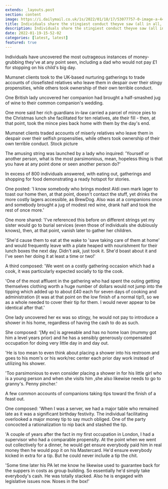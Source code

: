 ```yaml
---
extends: _layouts.post
section: content
image: https://i.dailymail.co.uk/1s/2022/01/18/17/53077757-0-image-a-44_1642525485431.jpg 
title: Individuals share the stingiest conduct theyve saw (all in all, would you say you are at fault for any?) 
description: Individuals share the stingiest conduct theyve saw (all in all, would you say you are at fault for any?) 
date: 2022-01-19-15-52-02 
categories: [latest, latest] 
featured: true 
--- 
```

Individuals have uncovered the most outrageous instances of money-grubbing they've at any point seen, including a dad who would not pay £1 for stopping on his child's big day.

Mumsnet clients took to the UK-based nurturing gatherings to trade accounts of closefisted relatives who leave them in despair over their stingy propensities, while others took ownership of their own terrible conduct.

One British lady uncovered her companion had brought a half-smashed jug of wine to their common companion's wedding.

One more said her rich guardians in-law carried a parcel of mince pies to the Christmas lunch she facilitated for ten relatives, ate their fill - then, at that point, took the mince pies back home with them by the day's end.

Mumsnet clients traded accounts of miserly relatives who leave them in despair over their selfish propensities, while others took ownership of their own terrible conduct. Stock picture

The amusing string was launched by a lady who inquired: 'Yourself or another person, what is the most parsimonious, mean, hopeless thing is that you have at any point done or seen another person do?'

In excess of 800 individuals answered, with eating out, gatherings and shopping for food demonstrating a ready hotspot for stories.

One posted: 'I know somebody who brings modest Aldi own mark lager to toast our home then, at that point, doesn't contact the stuff, yet drinks the more costly lagers accessible, as BrewDog. Also was at a companions once and somebody brought a jug of modest red wine, drank half and took the rest of once more.'

One more shared: 'I've referenced this before on different strings yet my sister would go to burial services (even those of individuals she dubiously knows), then, at that point, vanish later to gather her children.

'She'd cause them to eat at the wake to 'save taking care of them at home' and would frequently leave with a plate heaped with nourishment for their lunch boxes the next day. Didn't ask, just took it. She'd boast about it and I've seen her doing it at least a time or two!'

A third composed: 'We went on a costly gathering occasion which had a cook, it was particularly expected socially to tip the cook.

'One of the most affluent in the gathering who had spent the outing getting themselves clothing worth a huge number of dollars would not jump into the tipping which added up to about £40 each for seven days of cooking and administration (it was at that point on the low finish of a normal tip!), so we as a whole needed to cover their tip for them. I would never appear to be identical after that.'

One lady uncovered her ex was so stingy, he would not pay to introduce a shower in his home, regardless of having the cash to do as such.

She composed: '[My ex] is agreeable and has no home loan (mummy got him a level years prior) and he has a sensibly generously compensated occupation for doing very little day in and day out.

'He is too mean to even think about placing a shower into his restroom and goes to his mom's or his work/rec center each prior day work instead of utilizing his shower.

'Too parsimonious to even consider placing a shower in for his little girl who is a young person and when she visits him ,she also likewise needs to go to granny's. Penny pincher.'

A few common accounts of companions taking tips toward the finish of a feast out.

One composed: 'When I was a server, we had a major table who remained late as it was a significant birthday festivity. The individual facilitating overlooked a major money tip to say much obliged. One of the party concocted a rationalization to nip back and stashed the tip.

'A couple of years after the fact in my first occupation in London, I had a supervisor who had a comparable propensity. At the point when we went out collectively for a dinner, he would get ensure everybody paid him in real money then he would pop it on his Mastercard. He'd ensure everybody kicked in extra for a tip. But he could never include a tip the chit.

'Some time later his PA let me know he likewise used to guarantee back for the suppers in costs as group building. So essentially he'd simply take everybody's cash. He was totally stacked. Also he is engaged with legislative issues now. Noses in the box!'